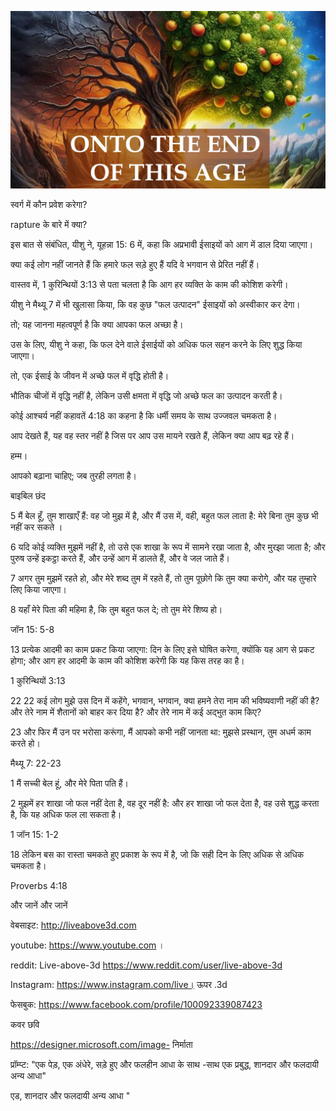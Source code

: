![Video cover image](../cover.jpg "cover photo")

स्वर्ग में कौन प्रवेश करेगा?

rapture के बारे में क्या?

इस बात से संबंधित, यीशु ने, यूहन्ना 15: 6 में, कहा कि अप्रभावी ईसाइयों को आग में डाल दिया जाएगा।

क्या कई लोग नहीं जानते हैं कि हमारे फल सड़े हुए हैं यदि वे भगवान से प्रेरित नहीं हैं।

वास्तव में, 1 कुरिन्थियों 3:13 से पता चलता है कि आग हर व्यक्ति के काम की कोशिश करेगी।

यीशु ने मैथ्यू 7 में भी खुलासा किया, कि वह कुछ "फल उत्पादन" ईसाइयों को अस्वीकार कर देगा।

तो; यह जानना महत्वपूर्ण है कि क्या आपका फल अच्छा है।

उस के लिए, यीशु ने कहा, कि फल देने वाले ईसाईयों को अधिक फल सहन करने के लिए शुद्ध किया जाएगा।

तो, एक ईसाई के जीवन में अच्छे फल में वृद्धि होती है।

भौतिक चीजों में वृद्धि नहीं है, लेकिन उसी क्षमता में वृद्धि जो अच्छे फल का उत्पादन करती है।

कोई आश्चर्य नहीं कहावतें 4:18 का कहना है कि धर्मी समय के साथ उज्जवल चमकता है।

आप देखते हैं, यह वह स्तर नहीं है जिस पर आप उस मायने रखते हैं, लेकिन क्या आप बढ़ रहे हैं।

हम्म।

आपको बढ़ाना चाहिए; जब तुरही लगता है।

बाइबिल छंद

5 मैं बेल हूँ, तुम शाखाएँ हैं: वह जो मुझ में है, और मैं उस में, वही, बहुत फल लाता है: मेरे बिना तुम कुछ भी नहीं कर सकते ।

6 यदि कोई व्यक्ति मुझमें नहीं है, तो उसे एक शाखा के रूप में सामने रखा जाता है, और मुरझा जाता है; और पुरुष उन्हें इकट्ठा करते हैं, और उन्हें आग में डालते हैं, और वे जल जाते हैं।

7 अगर तुम मुझमें रहते हो, और मेरे शब्द तुम में रहते हैं, तो तुम पूछोगे कि तुम क्या करोगे, और यह तुम्हारे लिए किया जाएगा।

8 यहाँ मेरे पिता की महिमा है, कि तुम बहुत फल दे; तो तुम मेरे शिष्य हो।

जॉन 15: 5-8

13 प्रत्येक आदमी का काम प्रकट किया जाएगा: दिन के लिए इसे घोषित करेगा, क्योंकि यह आग से प्रकट होगा; और आग हर आदमी के काम की कोशिश करेगी कि यह किस तरह का है।

1 कुरिन्थियों 3:13

22 22 कई लोग मुझे उस दिन में कहेंगे, भगवान, भगवान, क्या हमने तेरा नाम की भविष्यवाणी नहीं की है? और तेरे नाम में शैतानों को बाहर कर दिया है? और तेरे नाम में कई अद्भुत काम किए?

23 और फिर मैं उन पर भरोसा करूंगा, मैं आपको कभी नहीं जानता था: मुझसे प्रस्थान, तुम अधर्म काम करते हो।

मैथ्यू 7: 22-23

1 मैं सच्ची बेल हूं, और मेरे पिता पति हैं।

2 मुझमें हर शाखा जो फल नहीं देता है, वह दूर नहीं है: और हर शाखा जो फल देता है, वह उसे शुद्ध करता है, कि यह अधिक फल ला सकता है।

1 जॉन 15: 1-2

18 लेकिन बस का रास्ता चमकते हुए प्रकाश के रूप में है, जो कि सही दिन के लिए अधिक से अधिक चमकता है।

Proverbs 4:18

और जानें और जानें

वेबसाइट: http://liveabove3d.com

youtube: https://www.youtube.com ।

reddit: Live-above-3d https://www.reddit.com/user/live-above-3d

Instagram: https://www.instagram.com/live। ऊपर .3d

फेसबुक: https://www.facebook.com/profile/100092339087423

कवर छवि

https://designer.microsoft.com/image- निर्माता

प्रॉम्प्ट: "एक पेड़, एक अंधेरे, सड़े हुए और फलहीन आधा के साथ -साथ एक प्रबुद्ध, शानदार और फलदायी अन्य आधा"

एड, शानदार और फलदायी अन्य आधा "